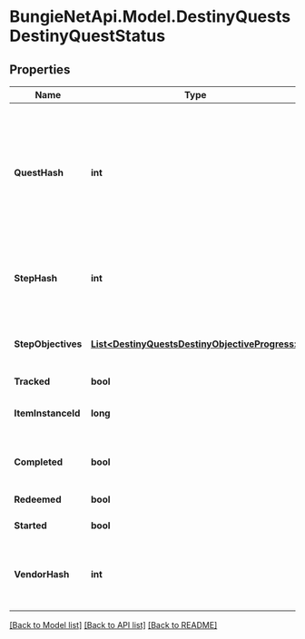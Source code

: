 
# BungieNetApi.Model.DestinyQuestsDestinyQuestStatus

## Properties

Name | Type | Description | Notes
------------ | ------------- | ------------- | -------------
**QuestHash** | **int** | The hash identifier for the Quest Item. (Note: Quests are defined as Items, and thus you would use this to look up the quest&#39;s DestinyInventoryItemDefinition). For information on all steps in the quest, you can then examine its DestinyInventoryItemDefinition.setData property for Quest Steps (which are *also* items). You can use the Item Definition to display human readable data about the overall quest. | [optional] 
**StepHash** | **int** | The hash identifier of the current Quest Step, which is also a DestinyInventoryItemDefinition. You can use this to get human readable data about the current step and what to do in that step. | [optional] 
**StepObjectives** | [**List&lt;DestinyQuestsDestinyObjectiveProgress&gt;**](DestinyQuestsDestinyObjectiveProgress.md) | A step can have multiple objectives. This will give you the progress for each objective in the current step, in the order in which they are rendered in-game. | [optional] 
**Tracked** | **bool** | Whether or not the quest is tracked | [optional] 
**ItemInstanceId** | **long** | The current Quest Step will be an instanced item in the player&#39;s inventory. If you care about that, this is the instance ID of that item. | [optional] 
**Completed** | **bool** | Whether or not the whole quest has been completed, regardless of whether or not you have redeemed the rewards for the quest. | [optional] 
**Redeemed** | **bool** | Whether or not you have redeemed rewards for this quest. | [optional] 
**Started** | **bool** | Whether or not you have started this quest. | [optional] 
**VendorHash** | **int** | If the quest has a related Vendor that you should talk to in order to initiate the quest/earn rewards/continue the quest, this will be the hash identifier of that Vendor. Look it up its DestinyVendorDefinition. | [optional] 

[[Back to Model list]](../README.md#documentation-for-models)
[[Back to API list]](../README.md#documentation-for-api-endpoints)
[[Back to README]](../README.md)

